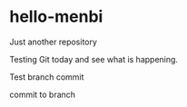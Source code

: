 # hello-menbi
Just another repository

Testing Git today and see what is happening.

Test branch commit

commit to branch